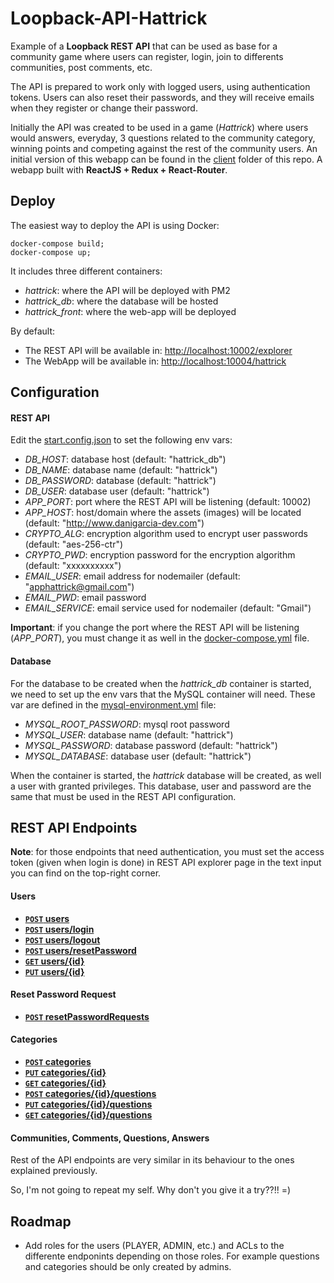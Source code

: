 # Loopback-API-Hattrick
Example of a **Loopback REST API** that can be used as base for a community game where users can register, login, join to differents communities, post comments, etc.

The API is prepared to work only with logged users, using authentication tokens. Users can also reset their passwords, and they will receive emails when they register or change their password.

Initially the API was created to be used in a game (_Hattrick_) where users would answers, everyday, 3 questions related to the community category, winning points and competing against the rest of the community users. An initial version of this webapp can be found in the [client](client/) folder of this repo. A webapp built with **ReactJS + Redux + React-Router**.

## Deploy

The easiest way to deploy the API is using Docker:

```
docker-compose build;
docker-compose up;
```

It includes three different containers:
- *hattrick*: where the API will be deployed with PM2
- *hattrick_db*: where the database will be hosted
- *hattrick_front*: where the web-app will be deployed

By default:
- The REST API will be available in: [http://localhost:10002/explorer](http://localhost:10002/explorer)
- The WebApp will be available in: [http://localhost:10004/hattrick](http://localhost:10004/hattrick)

## Configuration
#### REST API
Edit the [start.config.json](start.config.json) to set the following env vars:

- *DB_HOST*: database host (default: "hattrick_db")
- *DB_NAME*: database name (default: "hattrick")
- *DB_PASSWORD*: database  (default: "hattrick")
- *DB_USER*: database user (default: "hattrick")
- *APP_PORT*: port where the REST API will be listening (default: 10002)
- *APP_HOST*: host/domain where the assets (images) will be located (default: "http://www.danigarcia-dev.com")
- *CRYPTO_ALG*: encryption algorithm used to encrypt user passwords (default: "aes-256-ctr")
- *CRYPTO_PWD*: encryption password for the encryption algorithm (default: "xxxxxxxxxx")
- *EMAIL_USER*: email address for nodemailer (default: "apphattrick@gmail.com")
- *EMAIL_PWD*: email password
- *EMAIL_SERVICE*: email service used for nodemailer (default: "Gmail")

**Important**: if you change the port where the REST API will be listening (*APP_PORT*), you must change it as well in the [docker-compose.yml](docker-compose.yml) file.

#### Database
For the database to be created when the *hattrick_db* container is started, we need to set up the env vars that the MySQL container will need. These var are defined in the [mysql-environment.yml](mysql-environment.yml) file:
- *MYSQL_ROOT_PASSWORD*: mysql root password
- *MYSQL_USER*: database name (default: "hattrick")
- *MYSQL_PASSWORD*: database password (default: "hattrick")
- *MYSQL_DATABASE*: database user (default: "hattrick")

When the container is started, the *hattrick* database will be created, as well a user with granted privileges. This database, user and password are the same that must be used in the REST API configuration.

## REST API Endpoints

**Note**: for those endpoints that need authentication, you must set the access token (given when login is done) in REST API explorer page in the text input you can find on the top-right corner.

#### Users
- **[<code>POST</code> users](api-doc/users/POST_user.md)**
- **[<code>POST</code> users/login](api-doc/users/POST_login.md)**
- **[<code>POST</code> users/logout](api-doc/users/POST_logout.md)**
- **[<code>POST</code> users/resetPassword](api-doc/users/POST_resetPassword.md)**
- **[<code>GET</code> users/{id}](api-doc/users/GET_user.md)**
- **[<code>PUT</code> users/{id}](api-doc/users/PUT_user.md)**

#### Reset Password Request
- **[<code>POST</code> resetPasswordRequests](api-doc/reset-password/POST_reset.md)**

#### Categories
- **[<code>POST</code> categories](api-doc/categories/POST_category.md)**
- **[<code>PUT</code> categories/{id}](api-doc/categories/PUT_category.md)**
- **[<code>GET</code> categories/{id}](api-doc/categories/GET_category.md)**
- **[<code>POST</code> categories/{id}/questions](api-doc/categories/POST_category_question.md)**
- **[<code>PUT</code> categories/{id}/questions](api-doc/categories/PUT_category_question.md)**
- **[<code>GET</code> categories/{id}/questions](api-doc/categories/GET_category_question.md)**

#### Communities, Comments, Questions, Answers

Rest of the API endpoints are very similar in its behaviour to the ones explained previously.

So, I'm not going to repeat my self. Why don't you give it a try??!! =)

## Roadmap

- Add roles for the users (PLAYER, ADMIN, etc.) and ACLs to the differente endponints depending on those roles. For example questions and categories should be only created by admins.
